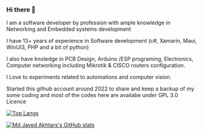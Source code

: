 ### Hi there 👋
I am a software developer by profession with ample knowledge in Networking and Embedded systems development

I have 13+ years of experience in Software development (c#, Xamarin, Maui, WinUI3, PHP and a bit of python)

I also have knoledge in PCB Design, Arduino /ESP programing, Electronics, Computer networking including Mikrotik & CISCO routers configuration.

I Love to experiments related to automations and computer vision.

Started this github account around 2022 to share and keep a backup of my some coding and most of the codes here are availabe under GPL 3.0 Licence

[![Top Langs](https://github-readme-stats-sigma-five.vercel.app/api/top-langs?username=mdjavedakhtar&theme=algolia&show_icons=true)](https://github.com/mdjavedakhtar)

[![Md Javed Akhtars's GitHub stats](https://github-readme-stats-sigma-five.vercel.app/api?username=mdjavedakhtar&theme=algolia&show_icons=true)](https://github.com/mdjavedakhtar)
<!--
**mdjavedakhtar/mdjavedakhtar** is a ✨ _special_ ✨ repository because its `README.md` (this file) appears on your GitHub profile.

Here are some ideas to get you started:

- 🔭 I’m currently working on ...
- 🌱 I’m currently learning ...
- 👯 I’m looking to collaborate on ...
- 🤔 I’m looking for help with ...
- 💬 Ask me about ...
- 📫 How to reach me: ...
- 😄 Pronouns: ...
- ⚡ Fun fact: ...
-->
